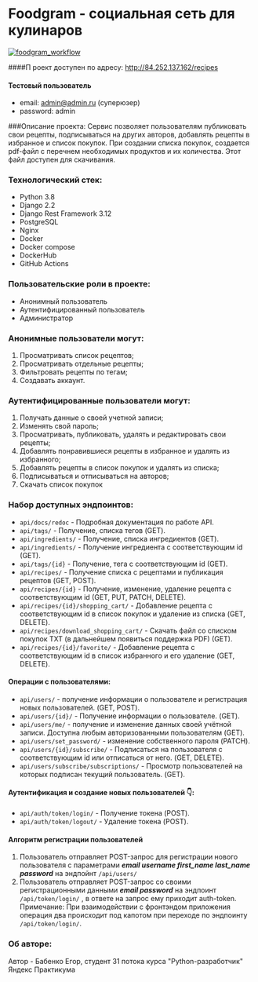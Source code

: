 # Foodgram - социальная сеть для кулинаров

[![foodgram_workflow](https://github.com/EgorBabenko/foodgram-project-react/actions/workflows/foodgram_workflow.yml/badge.svg)](https://github.com/EgorBabenko/foodgram-project-react/actions/workflows/foodgram_workflow.yml)

####П роект доступен по адресу:
http://84.252.137.162/recipes
#### Тестовый пользователь
- email: admin@admin.ru  (суперюзер)
- password: admin


###Описание проекта:
Сервис позволяет пользователям публиковать свои рецепты, подписываться на
других авторов, добавлять рецепты в избранное и список покупок. При создании
списка покупок, создается pdf-файл с перечнем необходимых продуктов и их
количества. Этот файл доступен для скачивания.

### Технологический стек:
- Python 3.8
- Django 2.2
- Django Rest Framework 3.12
- PostgreSQL
- Nginx
- Docker
- Docker compose
- DockerHub
- GitHub Actions

### Пользовательские роли в проекте:
- Анонимный пользователь
- Аутентифицированный пользователь
- Администратор

### Анонимные пользователи могут:
1. Просматривать список рецептов;
2. Просматривать отдельные рецепты;
3. Фильтровать рецепты по тегам;
4. Создавать аккаунт.

### Аутентифицированные пользователи могут:
1. Получать данные о своей учетной записи;
2. Изменять свой пароль;
3. Просматривать, публиковать, удалять и редактировать свои рецепты;
4. Добавлять понравившиеся рецепты в избранное и удалять из избранного;
5. Добавлять рецепты в список покупок и удалять из списка;
6. Подписываться и отписываться на авторов;
7. Скачать список покупок


### Набор доступных эндпоинтов:
- ```api/docs/redoc``` - Подробная документация по работе API.
- ```api/tags/``` - Получение, списка тегов (GET).
- ```api/ingredients/``` - Получение, списка ингредиентов (GET).
- ```api/ingredients/``` - Получение ингредиента с соответствующим id (GET).
- ```api/tags/{id}``` - Получение, тега с соответствующим id (GET).
- ```api/recipes/``` - Получение списка с рецептами и публикация рецептов (GET, POST).
- ```api/recipes/{id}``` - Получение, изменение, удаление рецепта с соответствующим id (GET, PUT, PATCH, DELETE).
- ```api/recipes/{id}/shopping_cart/``` - Добавление рецепта с соответствующим id в список покупок и удаление из списка (GET, DELETE).
- ```api/recipes/download_shopping_cart/``` - Скачать файл со списком покупок TXT (в дальнейшем появиться поддержка PDF) (GET).
- ```api/recipes/{id}/favorite/``` - Добавление рецепта с соответствующим id в список избранного и его удаление (GET, DELETE).

#### Операции с пользователями:
- ```api/users/``` - получение информации о пользователе и регистрация новых пользователей. (GET, POST).
- ```api/users/{id}/``` - Получение информации о пользователе. (GET).
- ```api/users/me/``` - получение и изменение данных своей учётной записи. Доступна любым авторизованными пользователям (GET).
- ```api/users/set_password/``` - изменение собственного пароля (PATCH).
- ```api/users/{id}/subscribe/``` - Подписаться на пользователя с соответствующим id или отписаться от него. (GET, DELETE).
- ```api/users/subscribe/subscriptions/``` - Просмотр пользователей на которых подписан текущий пользователь. (GET).

#### Аутентификация и создание новых пользователей 👇:
- ```api/auth/token/login/``` - Получение токена (POST).
- ```api/auth/token/logout/``` - Удаление токена (POST).

#### Алгоритм регистрации пользователей
1. Пользователь отправляет POST-запрос для регистрации нового пользователя с параметрами
***email username first_name last_name password***
на эндпойнт ```/api/users/```
2. Пользователь отправляет POST-запрос со своими регистрационными данными 
***email password*** на эндпоинт ```/api/token/login/``` , 
в ответе на запрос ему приходит auth-token. Примечание: При взаимодействии 
с фронтэндом приложения операция два происходит под капотом при переходе по 
эндпоинту ```/api/token/login/```.

### Об авторе:
Автор - Бабенко Егор, студент 31 потока курса "Python-разработчик" Яндекс Практикума


